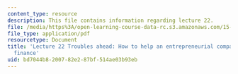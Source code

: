```yaml
---
content_type: resource
description: This file contains information regarding lecture 22.
file: /media/https%3A/open-learning-course-data-rc.s3.amazonaws.com/15-390-new-enterprises-spring-2013/bd7044b8200782e287bf514ae03b93eb_MIT15_390S13_lec22.pdf
file_type: application/pdf
resourcetype: Document
title: 'Lecture 22 Troubles ahead: How to help an entrepreneurial company; entrepreneurial
  finance'
uid: bd7044b8-2007-82e2-87bf-514ae03b93eb
---
```

